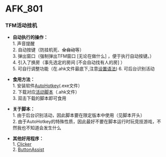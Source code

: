 # AFK_801
### TFM活动挂机
       
* **自动执行的操作：**  
       1. 声音提醒  
       2. 自动按键（防挂机死、~~全自动~~等）       
       3. 弹出窗口（强制弹出TFM窗口 [无论在做什么] ，便于执行自动按键。）       
       4. 引入了换房（事先选定的房间 [不会自动找有人的房] ）       
       5. 可自行调整功能（在.ahk文件最底下,注意[设置语法](https://wyagd001.github.io/v2/docs/index.htm))
       6. 可后台识别活动       
       
*  **食用方法：**  
       1. 安装软件[AutoHotkey](https://github.com/AutoHotkey/AutoHotkey/releases)(.exe文件）  
       2. 下载对应[活动脚本](https://github.com/lyliny/AFK_801/releases)（.ahk文件）  
       3. 双击下载的脚本即可食用       
       
* **关于脚本：**       
       1. 由于后台识别活动，因此脚本要在限定版本中使用（见脚本开头）       
       2. 由于AutoHotkey的特殊性质，因此最好不要在脚本运行时玩竞技游戏，不然我也不知道会发生什么       
         
* **其他好用程序：**       
       1. [Clicker](https://gitee.com/fasterthanlight/automatic_clicker_2/releases)       
       2. [ButtonAssist](https://github.com/zclucas/ButtonAssist/releases/)
